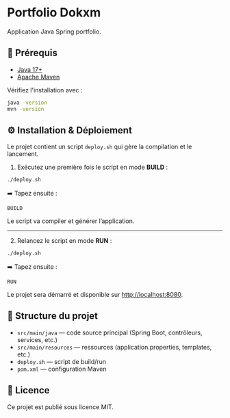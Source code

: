 # Portfolio Dokxm

Application Java Spring portfolio.

## 🚀 Prérequis

- [Java 17+](https://adoptium.net/)
- [Apache Maven](https://maven.apache.org/install.html)

Vérifiez l'installation avec :

```bash
java -version
mvn -version
```

## ⚙️ Installation & Déploiement

Le projet contient un script `deploy.sh` qui gère la compilation et le lancement.

1. Exécutez une première fois le script en mode **BUILD** :

```bash
./deploy.sh
```

➡️ Tapez ensuite :

```
BUILD
```

Le script va compiler et générer l’application.

---

2. Relancez le script en mode **RUN** :

```bash
./deploy.sh
```

➡️ Tapez ensuite :

```
RUN
```

Le projet sera démarré et disponible sur [http://localhost:8080](http://localhost:8080).

## 📂 Structure du projet

- `src/main/java` — code source principal (Spring Boot, contrôleurs, services, etc.)
- `src/main/resources` — ressources (application.properties, templates, etc.)
- `deploy.sh` — script de build/run
- `pom.xml` — configuration Maven

## 📄 Licence

Ce projet est publié sous licence MIT.